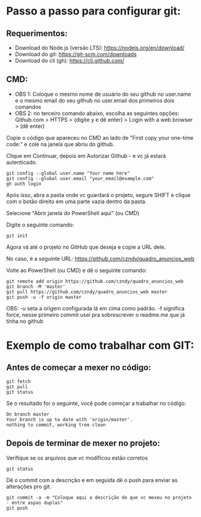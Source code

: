 # Passo a passo para configurar git:

## Requerimentos:
- Download do Node.js (versão LTS): https://nodejs.org/en/download/
- Download do git: https://git-scm.com/downloads
- Download do cli (gh): https://cli.github.com/


## CMD:

- OBS 1: Coloque o mesmo nome de usuário do seu github no user.name e o mesmo email do seu github no user.email dos primeiros dois comandos
- OBS 2: no terceiro comando abaixo, escolha as seguintes opções: Github.com > HTTPS > (digite y e dê enter) > Login with a web browser > (dê enter)

Copie o código que apareceu no CMD ao lado de "First copy your one-time code:" e cole na janela que abriu do github.

Clique em Continuar, depois em Autorizar Github - e vc já estará autenticado. 
```
git config --global user.name "Your name here"
git config --global user.email "your_email@example.com"
gh auth login
```


Após isso, abra a pasta onde vc guardará o projeto, segure SHIFT e clique com o botão direito em uma parte vazia dentro da pasta.

Selecione "Abrir janela do PowerShell aqui" (ou CMD) 

Digite o seguinte comando:
```
git init
```

Agora vá até o projeto no GitHub que deseja e copie a URL dele.

No caso, é a seguinte URL: https://github.com/czndy/quadro_anuncios_web

Volte ao PowerShell (ou CMD) e dê o seguinte comando:
```
git remote add origin https://github.com/czndy/quadro_anuncios_web
git branch -M 'master'
git pull https://github.com/czndy/quadro_anuncios_web master
git push -u -f origin master
```
OBS: -u seta a origem configurada lá em cima como padrão. -f significa force, nesse primeiro commit usei pra sobrescrever o readme.me que já tinha no github

# Exemplo de como trabalhar com GIT:
## Antes de começar a mexer no código:
```
git fetch
git pull
git status
```
Se o resultado for o seguinte, você pode começar a trabalhar no código:
```
On branch master
Your branch is up to date with 'origin/master'.
nothing to commit, working tree clean
```

## Depois de terminar de mexer no projeto:
Verifique se os arquivos que vc modificou estão corretos
```
git status
```
Dê o commit com a descrição e em seguida dê o push para enviar as alterações pro git.
```
git commit -a -m "Coloque aqui a descrição do que vc mexeu no projeto - entre aspas duplas"
git push
```
